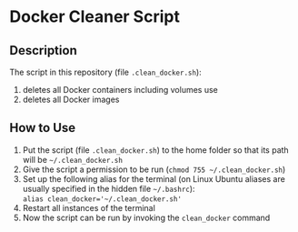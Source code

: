 # Docker Cleaner Script

## Description
The script in this repository (file `.clean_docker.sh`):
1. deletes all Docker containers including volumes use
2. deletes all Docker images

## How to Use
1. Put the script (file `.clean_docker.sh`) to the home folder so that its path will be `~/.clean_docker.sh`
2. Give the script a permission to be run (`chmod 755 ~/.clean_docker.sh`)
3. Set up the following alias for the terminal (on Linux Ubuntu aliases are usually specified in the hidden file `~/.bashrc`):</br>
`alias clean_docker='~/.clean_docker.sh'`
4. Restart all instances of the terminal 
5. Now the script can be run by invoking the `clean_docker` command
